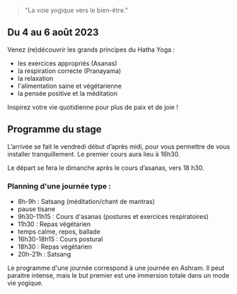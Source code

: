 
> "La voie yogique vers le bien-être."

## Du 4 au 6 août 2023

Venez (re)découvrir les grands principes du Hatha Yoga :
- les exercices appropriés (Asanas)
- la respiration correcte (Pranayama)
- la relaxation
- l'alimentation saine et végétarienne
- la pensée positive et la méditation

Inspirez votre vie quotidienne pour plus de paix et de joie !

## Programme du stage

L’arrivée se fait le vendredi début d’après midi, pour vous permettre de vous installer tranquillement. Le premier cours aura lieu à 16h30.

Le départ se fera le dimanche après le cours d’asanas, vers 18 h30. 

### Planning d'une journée type :

- 8h-9h : Satsang (méditation/chant de mantras)
- pause tisane
- 9h30-11h15 : Cours d'asanas (postures et exercices respiratoires)
- 11h30 : Repas végétarien
- temps calme, repos, ballade
- 16h30-18h15 : Cours postural
- 18h30 : Repas végétarien
- 20h-21h : Satsang

Le programme d'une journée correspond à une journée en Ashram. Il peut paraitre intense, mais le but premier est une immersion totale dans un mode vie yogique. 
